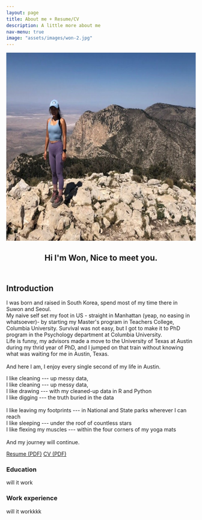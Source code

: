 ```yaml
---
layout: page
title: About me + Resume/CV
description: A little more about me
nav-menu: true
image: "assets/images/won-2.jpg"
---
```

<!-- Main -->
<div id="main" class="alt">

<!-- One -->
<section id="one">
	<div class="inner">
		<header class="major">
			<img src="assets/images/won-2.jpg" height="500px" alt="" data-position="center center" />
			<h1>Hi I'm Won, Nice to meet you.</h1>
		</header>

<!-- Content -->
<h2 id="content">Introduction</h2>
<p>I was born and raised in South Korea, spend most of my time there in Suwon and Seoul. <br />
 My naive self set my foot in US - straight in Manhattan (yeap, no easing in whatsoever)- by starting my Master's program in Teachers College, Columbia University. Survival was not easy, but I got to make it to PhD program in the Psychology department at Columbia University. <br />
Life is funny, my advisors made a move to the University of Texas at Austin during my thrid year of PhD, and I jumped on that train without knowing what was waiting for me in Austin, Texas.<br />
  <br />
And here I am, I enjoy every single second of my life in Austin.<br />
 </p>
I like cleaning --- up messy data, <br />
I like cleaning --- up messy data, <br />
I like drawing --- with my cleaned-up data in R and Python <br />
I like digging --- the truth buried in the data <br />
 <br />
I like leaving my footprints --- in National and State parks wherever I can reach <br />
I like sleeping --- under the roof of countless stars <br />
I like flexing my muscles --- within the four corners of my yoga mats <br />
 <br />
And my journey will continue. </p>
<p><a href="assets/files/resume.pdf" class="button">Resume (PDF)</a>   <a href="assets/files/CV.pdf" class="button">CV (PDF)</a><p>

<div class="row">
	<div class="6u 12u$(small)">
		<h3>Education</h3>
		<p>will it work </p>
	</div>
	<div class="6u$ 12u$(small)">
		<h3>Work experience</h3>
		<p>will it workkkk</p>
	</div>
</div>


</section>
</div>
